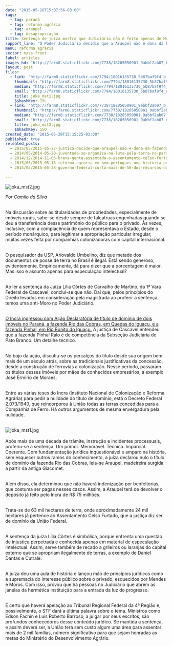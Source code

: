 ```yaml
---
date: "2015-05-28T15:07:56-03:00"
tags:
  - tag: paraná
  - tag: reforma-agrária
  - tag: araupel
  - tag: desapropriação
title: Sentença de juíza mostra que Judiciário não é feito apenas de Moros e Mendes
support_line: "O Poder Judiciário decidiu que a Araupel não é dona da Fazenda Rio das Cobras, no PR. Cerca de 2.500 famílias lutam por aquelas terras."
menu: reforma agrária
sector: mass-front
label: articles
images_hd: "http://farm8.staticflickr.com/7738/18205050901_9abbf2ab07_b.jpg"
layout: post
files:
  - link: "http://farm8.staticflickr.com/7794/18016135730_5b87baf9f4_b.jpg"
    thumbnail: "http://farm8.staticflickr.com/7794/18016135730_5b87baf9f4_t.jpg"
    medium: "http://farm8.staticflickr.com/7794/18016135730_5b87baf9f4_z.jpg"
    small: "http://farm8.staticflickr.com/7794/18016135730_5b87baf9f4_n.jpg"
    title: joka_mst1.jpg
    $$hashKey: 15L
  - link: "http://farm8.staticflickr.com/7738/18205050901_9abbf2ab07_b.jpg"
    thumbnail: "http://farm8.staticflickr.com/7738/18205050901_9abbf2ab07_t.jpg"
    medium: "http://farm8.staticflickr.com/7738/18205050901_9abbf2ab07_z.jpg"
    small: "http://farm8.staticflickr.com/7738/18205050901_9abbf2ab07_n.jpg"
    title: joka_mst2.jpg
    $$hashKey: 15O
created_date: "2015-05-28T15:15:25-03:00"
published: true
releated_posts:
  - 2015/05/2015-05-27-justica-decide-que-araupel-nao-e-dona-da-fazenda-rio-das-cobras.md
  - 2014/05/2014-05-20-juventude-se-organiza-na-luta-pela-terra-no-parana.md
  - 2014/12/2014-11-05-brava-gente-assentada-o-assentamento-celso-furtado.md
  - 2015/05/2015-05-18-reforma-agraria-em-bom-portugues-uma-historia-premiada.md
  - 2015/05/2015-05-28-governo-federal-corta-mais-de-50-dos-recursos-da-reforma-agraria.md

---
```

<p><img alt="joka_mst2.jpg" src="http://farm8.staticflickr.com/7738/18205050901_9abbf2ab07_b.jpg" /></p>

<p><em>Por Camilo da Silva</em></p>

<p><br />
Na discuss&atilde;o sobre as titularidades de propriedades, especialmente de im&oacute;veis rurais, sabe-se desde sempre de falcatruas engenhadas quando se deu a transfer&ecirc;ncia desse patrim&ocirc;nio do p&uacute;blico para o privado. &Agrave;s vezes, inclusive, com a complac&ecirc;ncia de quem representava o Estado, desde o per&iacute;odo mon&aacute;rquico, para legitimar a apropria&ccedil;&atilde;o particular irregular, muitas vezes feita por companhias colonizadoras com capital internacional.</p>

<p><br />
O pesquisador da USP, Ariovaldo Umbelino, diz que metade dos documentos de posse de terra no Brasil &eacute; ilegal. Est&aacute; sendo generoso, evidentemente. Empiricamente, d&aacute; para dizer que a porcentagem &eacute; maior. Mas isso &eacute; assunto apenas para especula&ccedil;&atilde;o intelectual?</p>

<p><br />
Ao ler a senten&ccedil;a da Ju&iacute;za L&iacute;lia C&ocirc;rtes de Carvalho de Martino, da 1&ordf; Vara Federal de Cascavel, conclui-se que n&atilde;o. Da&iacute; que, pelos princ&iacute;pios do Direito levados em considera&ccedil;&atilde;o pela magistrada ao proferir a senten&ccedil;a, temos uma anti-Moro no Poder Judici&aacute;rio.</p>

<p><br />
<a href="http://www.mst.org.br/2015/05/27/justica-decide-que-araupel-nao-e-dona-da-fazenda-rio-das-cobras.html" target="_blank">O Incra ingressou com A&ccedil;&atilde;o Declarat&oacute;ria de t&iacute;tulo de dom&iacute;nio de dois im&oacute;veis no Paran&aacute;, a fazenda Rio das Cobras, em Quedas do Igua&ccedil;u, e a fazenda Pinhal, em Rio Bonito do Igua&ccedil;u.</a> A justi&ccedil;a de Cascavel entendeu que a fazenda Pinhal Ralo &eacute; de compet&ecirc;ncia da Subse&ccedil;&atilde;o Judici&aacute;ria de Pato Branco. Um detalhe t&eacute;cnico.</p>

<p><br />
No bojo da a&ccedil;&atilde;o, discutiu-se os percal&ccedil;os do t&iacute;tulo desde sua origem bem mais de um s&eacute;culo atr&aacute;s, sobre as tradicionais justificativas da concess&atilde;o, desde a constru&ccedil;&atilde;o de ferrovias a coloniza&ccedil;&atilde;o. Nesse per&iacute;odo, passaram os t&iacute;tulos desses im&oacute;veis por m&atilde;os de conhecidos empres&aacute;rios, a exemplo Jos&eacute; Erm&iacute;rio de Moraes.</p>

<p><br />
Entre as v&aacute;rias teses do Incra (Instituto Nacional de Coloniza&ccedil;&atilde;o e Reforma Agr&aacute;ria) para pedir a nulidade do t&iacute;tulo de dom&iacute;nio, est&aacute; o Decreto Federal 2.073/1940, que reincorporou &agrave; Uni&atilde;o todas as terras concedidas para a Companhia de Ferro. H&aacute; outros argumentos de mesma envergadura pela nulidade.<br />
&nbsp;</p>

<p><img alt="joka_mst1.jpg" src="http://farm8.staticflickr.com/7794/18016135730_5b87baf9f4_b.jpg" /><br />
<br />
Ap&oacute;s mais de uma d&eacute;cada de tr&acirc;mite, instru&ccedil;&atilde;o e incidentes processuais, proferiu-se a senten&ccedil;a. Um primor. Memor&aacute;vel. T&eacute;cnica. Imparcial. Coerente. Com fundamenta&ccedil;&atilde;o jur&iacute;dica inquestion&aacute;vel e amparo na hist&oacute;ria, sem esquecer outros ramos do conhecimento, a ju&iacute;za declarou nulo o t&iacute;tulo de dom&iacute;nio da fazenda Rio das Cobras, leia-se Araupel, madeireira surgida a partir da antiga Giacomet.</p>

<p><br />
Al&eacute;m disso, ela determinou que n&atilde;o haver&aacute; indeniza&ccedil;&atilde;o por benfeitorias, que costuma ser pagas nesses casos. Assim, a Araupel ter&aacute; de devolver o dep&oacute;sito j&aacute; feito pelo Incra de R$ 75 milh&otilde;es.</p>

<p><br />
Trata-se de 63 mil hectares de terra, onde aproximadamente 24 mil hectares j&aacute; pertence ao Assentamento Celso Furtado, que a justi&ccedil;a diz ser de dom&iacute;nio da Uni&atilde;o Federal.</p>

<p><br />
A senten&ccedil;a da ju&iacute;za L&iacute;lia C&ocirc;rtes &eacute; simb&oacute;lica, porque enfrenta uma quest&atilde;o de injusti&ccedil;a perpetrada e conhecida apenas em material de especula&ccedil;&atilde;o intelectual. Assim, serve tamb&eacute;m de recado a grileiros ou laranjas do capital externo que se apropriam ilegalmente de terras, a exemplo de Daniel Dantas e Cutrale.</p>

<p><br />
A ju&iacute;za deu uma aula de hist&oacute;ria e lan&ccedil;ou m&atilde;o de princ&iacute;pios jur&iacute;dicos como a supremacia do interesse p&uacute;blico sobre o privado, esquecidos por Mendes e Moros. Com isso, provou que h&aacute; pessoas no Judici&aacute;rio que abrem as janelas da herm&eacute;tica institui&ccedil;&atilde;o para a entrada da luz do progresso.</p>

<p><br />
&Eacute; certo que haver&aacute; apela&ccedil;&atilde;o ao Tribunal Regional Federal da 4&ordf; Regi&atilde;o e, possivelmente, o STF dar&aacute; a &uacute;ltima palavra sobre o tema. Ministros como Edson Fachin e Luis Roberto Barroso, a julgar por seus escritos, s&atilde;o profundos conhecedores desse conte&uacute;do jur&iacute;dico. Se mantida a senten&ccedil;a, e assim dever&aacute; ser, a Uni&atilde;o ter&aacute; sem custo algum uma &aacute;rea para assentar mais de 2 mil fam&iacute;lias, n&uacute;mero significativo para que sejam honradas as metas do Minist&eacute;rio do Desenvolvimento Agr&aacute;rio.</p>

